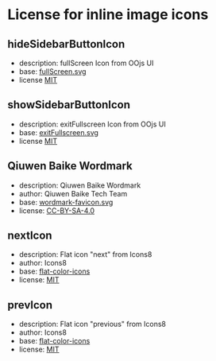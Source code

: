 # License for inline image icons

## hideSidebarButtonIcon

- description: fullScreen Icon from OOjs UI
- base: [fullScreen.svg][fullScreen.svg]
- license [MIT][mit-oojsui]

## showSidebarButtonIcon

- description: exitFullscreen Icon from OOjs UI
- base: [exitFullscreen.svg][exitFullscreen.svg]
- license [MIT][mit-oojsui]

## Qiuwen Baike Wordmark

- description: Qiuwen Baike Wordmark
- author: Qiuwen Baike Tech Team
- base: [wordmark-favicon.svg][wordmark]
- license: [CC-BY-SA-4.0][cc-by-sa]

## nextIcon

- description: Flat icon "next" from Icons8
- author: Icons8
- base: [flat-color-icons][flat-color-icons]
- license: [MIT][mit-next]

## prevIcon

- description: Flat icon "previous" from Icons8
- author: Icons8
- base: [flat-color-icons][flat-color-icons]
- license: [MIT][mit-prev]

[fullScreen.svg]: https://github.com/wikimedia/oojs-ui/blob/e17952e413cfc00c15cfd861d47463c29062afe7/src/themes/wikimediaui/images/icons/fullScreen.svg
[exitFullscreen.svg]: https://github.com/wikimedia/oojs-ui/blob/e17952e413cfc00c15cfd861d47463c29062afe7/src/themes/wikimediaui/images/icons/exitFullscreen.svg
[mit-oojsui]: https://github.com/wikimedia/oojs-ui/blob/master/LICENSE-MIT
[mit-next]: https://www.qiuwenbaike.cn/wiki/File:Icons8_flat_next.svg
[mit-prev]: https://www.qiuwenbaike.cn/wiki/File:Icons8_flat_previous.svg
[wordmark]: https://www.qiuwenbaike.cn/resources/assets/qiuwen/wordmark/wordmark-favicon.svg
[cc-by-sa]: https://www.qiuwenbaike.cn/wiki/H:CC-BY-SA-4.0
[flat-color-icons]: https://github.com/icons8/flat-color-icons
